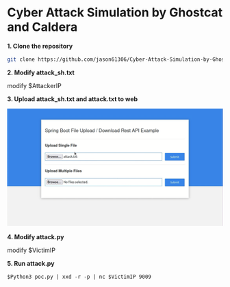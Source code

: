 # Cyber Attack Simulation by Ghostcat and Caldera

**1. Clone the repository** 

```bash
git clone https://github.com/jason61306/Cyber-Attack-Simulation-by-Ghostcat-and-Caldera.git
```

**2. Modify attack_sh.txt**

modify $AttackerIP


**3. Upload attack_sh.txt and attack.txt to web** 

![image](https://github.com/jason61306/Cyber-Attack-Simulation-by-Ghostcat-and-Caldera/blob/main/img/img.png)

**4. Modify attack.py** 

modify $VictimIP

**5. Run attack.py** 

```
$Python3 poc.py | xxd -r -p | nc $VictimIP 9009
```

